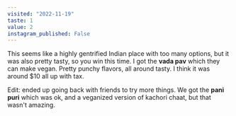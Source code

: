 ```yaml
---
visited: "2022-11-19"
taste: 1
value: 2
instagram_published: False
---
```


This seems like a highly gentrified Indian place with too many options, but it was also pretty tasty, so you win this time. I got the **vada pav** which they can make vegan. Pretty punchy flavors, all around tasty. I think it was around $10 all up with tax.

Edit: ended up going back with friends to try more things. We got the **pani puri** which was ok, and a veganized version of kachori chaat, but that wasn't amazing.

